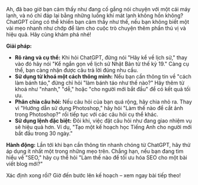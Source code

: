 Ah, đã bao giờ bạn cảm thấy như đang cố gắng nói chuyện với một cái máy lạnh, và nó chỉ đáp lại bằng những luồng khí mát lạnh không hồn không? ChatGPT cũng có thể khiến bạn cảm thấy như thế, nếu bạn không biết một vài mẹo nhanh như chớp để làm cho cuộc trò chuyện thêm phần thú vị và hiệu quả. Hãy cùng khám phá nhé!

**Giải pháp:**
- **Rõ ràng và cụ thể:** Khi hỏi ChatGPT, đừng nói "Hãy kể về lịch sử," thay vào đó hãy nói "Kể ngắn gọn về lịch sử Nhật Bản từ thế kỷ 19." Càng cụ thể, bạn càng nhận được câu trả lời đúng nhu cầu.
- **Sử dụng từ khoá một cách thông minh:** Nếu bạn cần thông tin về "cách làm bánh táo," đừng chỉ hỏi "làm bánh táo như thế nào?" Hãy thêm từ khoá như "nhanh," "dễ," hoặc "cho người mới bắt đầu" để có kết quả tối ưu.
- **Phân chia câu hỏi:** Nếu câu hỏi của bạn quá rộng, hãy chia nhỏ ra. Thay vì "Hướng dẫn sử dụng Photoshop," hãy hỏi "Làm thế nào để cắt ảnh trong Photoshop?" rồi tiếp tục với các câu hỏi cụ thể khác.
- **Sử dụng lệnh đặc biệt:** Đôi khi, việc đặt câu hỏi như đang giao nhiệm vụ sẽ hiệu quả hơn. Ví dụ, "Tạo một kế hoạch học Tiếng Anh cho người mới bắt đầu trong 30 ngày."

**Hành động:**
Lần tới khi bạn cần thông tin nhanh chóng từ ChatGPT, hãy thử áp dụng ít nhất một trong những mẹo trên. Chẳng hạn, nếu bạn đang tìm hiểu về "SEO," hãy cụ thể hỏi "Làm thế nào để tối ưu hóa SEO cho một bài viết blog mới?"

Xác định xong rồi? Giờ đến bước lên kế hoạch – xem ngay bài tiếp theo!